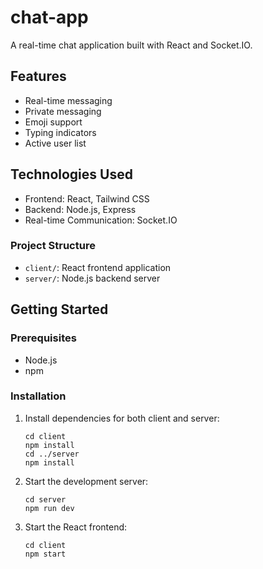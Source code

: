 # chat-app

A real-time chat application built with React and Socket.IO.

## Features

- Real-time messaging
- Private messaging
- Emoji support
- Typing indicators
- Active user list

## Technologies Used

- Frontend: React, Tailwind CSS
- Backend: Node.js, Express
- Real-time Communication: Socket.IO

### Project Structure

- `client/`: React frontend application
- `server/`: Node.js backend server

## Getting Started

### Prerequisites

- Node.js
- npm

### Installation

1. Install dependencies for both client and server:
   ```
   cd client
   npm install
   cd ../server
   npm install
   ```
2. Start the development server:
   ```
   cd server
   npm run dev
   ```
3. Start the React frontend:
   ```
   cd client
   npm start
   ```